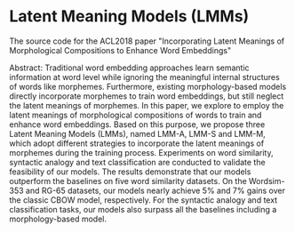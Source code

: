 # Latent Meaning Models (LMMs)
The source code for the ACL2018 paper "Incorporating Latent Meanings of Morphological Compositions to Enhance Word Embeddings"

Abstract:
Traditional word embedding approaches learn semantic information at word level while ignoring the meaningful internal structures of words like morphemes. Furthermore, existing morphology-based models directly incorporate morphemes to train word embeddings, but still neglect the latent meanings of morphemes. In this paper, we explore to employ the latent meanings of morphological compositions of words to train and enhance word embeddings. Based on this purpose, we propose three Latent Meaning Models (LMMs), named LMM-A, LMM-S and LMM-M, which adopt different strategies to incorporate the latent meanings of morphemes during the training process. Experiments on word similarity, syntactic analogy and text classification are conducted to validate the feasibility of our models. The results demonstrate that our models outperform the baselines on five word similarity datasets. On the Wordsim-353 and RG-65 datasets, our models nearly achieve 5% and 7% gains over  the classic CBOW model, respectively. For the syntactic analogy and text classification tasks, our models also surpass all the baselines including a morphology-based model.
